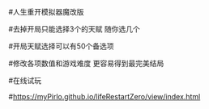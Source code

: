 #人生重开模拟器魔改版

#去掉开局只能选择3个的天赋   随你选几个

#开局天赋选择可以有50个备选项

#修改各项数值和游戏难度  更容易得到最完美结局

#在线试玩

#https://myPirlo.github.io/lifeRestartZero/view/index.html

